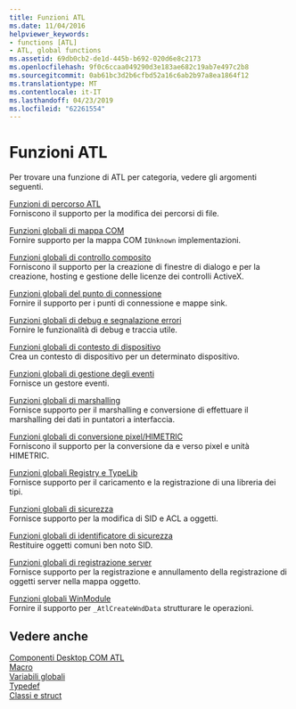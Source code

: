 ```yaml
---
title: Funzioni ATL
ms.date: 11/04/2016
helpviewer_keywords:
- functions [ATL]
- ATL, global functions
ms.assetid: 69db0cb2-de1d-445b-b692-020d6e8c2173
ms.openlocfilehash: 9f0c6ccaa049290d3e183ae682c19ab7e497c2b8
ms.sourcegitcommit: 0ab61bc3d2b6cfbd52a16c6ab2b97a8ea1864f12
ms.translationtype: MT
ms.contentlocale: it-IT
ms.lasthandoff: 04/23/2019
ms.locfileid: "62261554"
---
```

# <a name="atl-functions"></a>Funzioni ATL

Per trovare una funzione di ATL per categoria, vedere gli argomenti seguenti.

[Funzioni di percorso ATL](../../atl/reference/com-map-global-functions.md)<br/>
Forniscono il supporto per la modifica dei percorsi di file.

[Funzioni globali di mappa COM](../../atl/reference/com-map-global-functions.md)<br/>
Fornire supporto per la mappa COM `IUnknown` implementazioni.

[Funzioni globali di controllo composito](../../atl/reference/composite-control-global-functions.md)<br/>
Forniscono il supporto per la creazione di finestre di dialogo e per la creazione, hosting e gestione delle licenze dei controlli ActiveX.

[Funzioni globali del punto di connessione](../../atl/reference/connection-point-global-functions.md)<br/>
Fornire il supporto per i punti di connessione e mappe sink.

[Funzioni globali di debug e segnalazione errori](../../atl/reference/debugging-and-error-reporting-global-functions.md)<br/>
Fornire le funzionalità di debug e traccia utile.

[Funzioni globali di contesto di dispositivo](../../atl/reference/device-context-global-functions.md)<br/>
Crea un contesto di dispositivo per un determinato dispositivo.

[Funzioni globali di gestione degli eventi](../../atl/reference/event-handling-global-functions.md)<br/>
Fornisce un gestore eventi.

[Funzioni globali di marshalling](../../atl/reference/marshaling-global-functions.md)<br/>
Fornisce supporto per il marshalling e conversione di effettuare il marshalling dei dati in puntatori a interfaccia.

[Funzioni globali di conversione pixel/HIMETRIC](../../atl/reference/pixel-himetric-conversion-global-functions.md)<br/>
Forniscono il supporto per la conversione da e verso pixel e unità HIMETRIC.

[Funzioni globali Registry e TypeLib](../../atl/reference/registry-and-typelib-global-functions.md)<br/>
Fornisce supporto per il caricamento e la registrazione di una libreria dei tipi.

[Funzioni globali di sicurezza](../../atl/reference/security-global-functions.md)<br/>
Fornisce supporto per la modifica di SID e ACL a oggetti.

[Funzioni globali di identificatore di sicurezza](../../atl/reference/security-identifier-global-functions.md)<br/>
Restituire oggetti comuni ben noto SID.

[Funzioni globali di registrazione server](../../atl/reference/server-registration-global-functions.md)<br/>
Fornisce supporto per la registrazione e annullamento della registrazione di oggetti server nella mappa oggetto.

[Funzioni globali WinModule](../../atl/reference/winmodule-global-functions.md)<br/>
Fornire il supporto per `_AtlCreateWndData` strutturare le operazioni.

## <a name="see-also"></a>Vedere anche

[Componenti Desktop COM ATL](../../atl/atl-com-desktop-components.md)<br/>
[Macro](../../atl/reference/atl-macros.md)<br/>
[Variabili globali](../../atl/reference/atl-global-variables.md)<br/>
[Typedef](../../atl/reference/atl-typedefs.md)<br/>
[Classi e struct](../../atl/reference/atl-classes.md)

